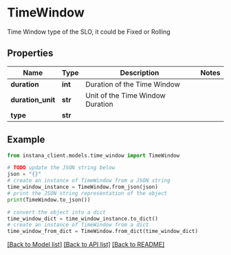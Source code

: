# TimeWindow

Time Window type of the SLO, it could be Fixed or Rolling

## Properties

Name | Type | Description | Notes
------------ | ------------- | ------------- | -------------
**duration** | **int** | Duration of the Time Window | 
**duration_unit** | **str** | Unit of the Time Window Duration | 
**type** | **str** |  | 

## Example

```python
from instana_client.models.time_window import TimeWindow

# TODO update the JSON string below
json = "{}"
# create an instance of TimeWindow from a JSON string
time_window_instance = TimeWindow.from_json(json)
# print the JSON string representation of the object
print(TimeWindow.to_json())

# convert the object into a dict
time_window_dict = time_window_instance.to_dict()
# create an instance of TimeWindow from a dict
time_window_from_dict = TimeWindow.from_dict(time_window_dict)
```
[[Back to Model list]](../README.md#documentation-for-models) [[Back to API list]](../README.md#documentation-for-api-endpoints) [[Back to README]](../README.md)


